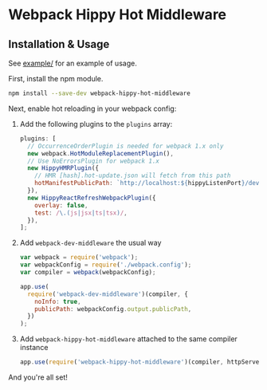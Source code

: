 # Webpack Hippy Hot Middleware

## Installation & Usage

See [example/](./example/) for an example of usage.

First, install the npm module.

```sh
npm install --save-dev webpack-hippy-hot-middleware
```

Next, enable hot reloading in your webpack config:

1.  Add the following plugins to the `plugins` array:

    ```js
    plugins: [
      // OccurrenceOrderPlugin is needed for webpack 1.x only
      new webpack.HotModuleReplacementPlugin(),
      // Use NoErrorsPlugin for webpack 1.x
      new HippyHMRPlugin({
        // HMR [hash].hot-update.json will fetch from this path
        hotManifestPublicPath: `http://localhost:${hippyListenPort}/dev/${projectNamePath}/`,
      }),
      new HippyReactRefreshWebpackPlugin({
        overlay: false,
        test: /\.(js|jsx|ts|tsx)/,
      }),
    ];
    ```

2.  Add `webpack-dev-middleware` the usual way

    ```js
    var webpack = require('webpack');
    var webpackConfig = require('./webpack.config');
    var compiler = webpack(webpackConfig);

    app.use(
      require('webpack-dev-middleware')(compiler, {
        noInfo: true,
        publicPath: webpackConfig.output.publicPath,
      })
    );
    ```

3.  Add `webpack-hippy-hot-middleware` attached to the same compiler instance
    ```js
    app.use(require('webpack-hippy-hot-middleware')(compiler, httpServer));
    ```

And you're all set!
